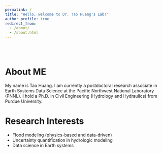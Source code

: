 ```yaml
---
permalink: /
title: "Hello, welcome to Dr. Tao Huang's Lab!"
author_profile: true
redirect_from: 
  - /about/
  - /about.html
---
```


<br />
<br />

About ME
======
My name is Tao Huang. I am currently a postdoctoral research associate in Earth Systems Data Science at the Pacific Northwest National Laboratory (PNNL). I hold a Ph.D. in Civil Engineering (Hydrology and Hydraulics) from Purdue University.

Research Interests
======
* Flood modeling (physics-based and data-driven)
* Uncertainty quantification in hydrologic modeling
* Data science in Earth systems

<br />
<br />
<br />
<br />
<br />
<br />
<br />
<br />
<br />
<br />
<br />
<br />
<br />
<br />
<br />
